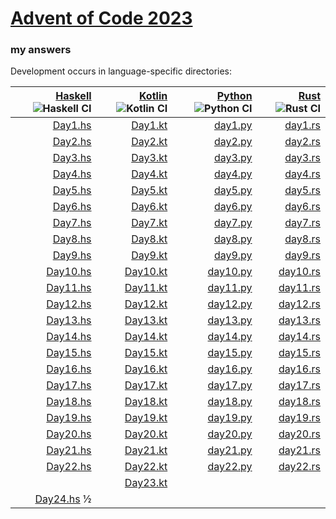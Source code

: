 # [Advent of Code 2023](https://adventofcode.com/2023)
### my answers

Development occurs in language-specific directories:

|[Haskell](hs) ![Haskell CI](https://github.com/ephemient/aoc2023/workflows/Haskell%20CI/badge.svg)|[Kotlin](kt) ![Kotlin CI](https://github.com/ephemient/aoc2023/workflows/Kotlin%20CI/badge.svg)|[Python](py) ![Python CI](https://github.com/ephemient/aoc2023/workflows/Python%20CI/badge.svg)|[Rust](rs) ![Rust CI](https://github.com/ephemient/aoc2023/workflows/Rust%20CI/badge.svg)|
|--:|--:|--:|--:|
|[Day1.hs](hs/src/Day1.hs)|[Day1.kt](kt/aoc2023-lib/src/commonMain/kotlin/com/github/ephemient/aoc2023/Day1.kt)|[day1.py](py/aoc2023/day1.py)|[day1.rs](rs/src/day1.rs)|
|[Day2.hs](hs/src/Day2.hs)|[Day2.kt](kt/aoc2023-lib/src/commonMain/kotlin/com/github/ephemient/aoc2023/Day2.kt)|[day2.py](py/aoc2023/day2.py)|[day2.rs](rs/src/day2.rs)|
|[Day3.hs](hs/src/Day3.hs)|[Day3.kt](kt/aoc2023-lib/src/commonMain/kotlin/com/github/ephemient/aoc2023/Day3.kt)|[day3.py](py/aoc2023/day3.py)|[day3.rs](rs/src/day3.rs)|
|[Day4.hs](hs/src/Day4.hs)|[Day4.kt](kt/aoc2023-lib/src/commonMain/kotlin/com/github/ephemient/aoc2023/Day4.kt)|[day4.py](py/aoc2023/day4.py)|[day4.rs](rs/src/day4.rs)|
|[Day5.hs](hs/src/Day5.hs)|[Day5.kt](kt/aoc2023-lib/src/commonMain/kotlin/com/github/ephemient/aoc2023/Day5.kt)|[day5.py](py/aoc2023/day5.py)|[day5.rs](rs/src/day5.rs)|
|[Day6.hs](hs/src/Day6.hs)|[Day6.kt](kt/aoc2023-lib/src/commonMain/kotlin/com/github/ephemient/aoc2023/Day6.kt)|[day6.py](py/aoc2023/day6.py)|[day6.rs](rs/src/day6.rs)|
|[Day7.hs](hs/src/Day7.hs)|[Day7.kt](kt/aoc2023-lib/src/commonMain/kotlin/com/github/ephemient/aoc2023/Day7.kt)|[day7.py](py/aoc2023/day7.py)|[day7.rs](rs/src/day7.rs)|
|[Day8.hs](hs/src/Day8.hs)|[Day8.kt](kt/aoc2023-lib/src/commonMain/kotlin/com/github/ephemient/aoc2023/Day8.kt)|[day8.py](py/aoc2023/day8.py)|[day8.rs](rs/src/day8.rs)|
|[Day9.hs](hs/src/Day9.hs)|[Day9.kt](kt/aoc2023-lib/src/commonMain/kotlin/com/github/ephemient/aoc2023/Day9.kt)|[day9.py](py/aoc2023/day9.py)|[day9.rs](rs/src/day9.rs)|
|[Day10.hs](hs/src/Day10.hs)|[Day10.kt](kt/aoc2023-lib/src/commonMain/kotlin/com/github/ephemient/aoc2023/Day10.kt)|[day10.py](py/aoc2023/day10.py)|[day10.rs](rs/src/day10.rs)|
|[Day11.hs](hs/src/Day11.hs)|[Day11.kt](kt/aoc2023-lib/src/commonMain/kotlin/com/github/ephemient/aoc2023/Day11.kt)|[day11.py](py/aoc2023/day11.py)|[day11.rs](rs/src/day11.rs)|
|[Day12.hs](hs/src/Day12.hs)|[Day12.kt](kt/aoc2023-lib/src/commonMain/kotlin/com/github/ephemient/aoc2023/Day12.kt)|[day12.py](py/aoc2023/day12.py)|[day12.rs](rs/src/day12.rs)|
|[Day13.hs](hs/src/Day13.hs)|[Day13.kt](kt/aoc2023-lib/src/commonMain/kotlin/com/github/ephemient/aoc2023/Day13.kt)|[day13.py](py/aoc2023/day13.py)|[day13.rs](rs/src/day13.rs)|
|[Day14.hs](hs/src/Day14.hs)|[Day14.kt](kt/aoc2023-lib/src/commonMain/kotlin/com/github/ephemient/aoc2023/Day14.kt)|[day14.py](py/aoc2023/day14.py)|[day14.rs](rs/src/day14.rs)|
|[Day15.hs](hs/src/Day15.hs)|[Day15.kt](kt/aoc2023-lib/src/commonMain/kotlin/com/github/ephemient/aoc2023/Day15.kt)|[day15.py](py/aoc2023/day15.py)|[day15.rs](rs/src/day15.rs)|
|[Day16.hs](hs/src/Day16.hs)|[Day16.kt](kt/aoc2023-lib/src/commonMain/kotlin/com/github/ephemient/aoc2023/Day16.kt)|[day16.py](py/aoc2023/day16.py)|[day16.rs](rs/src/day16.rs)|
|[Day17.hs](hs/src/Day17.hs)|[Day17.kt](kt/aoc2023-lib/src/commonMain/kotlin/com/github/ephemient/aoc2023/Day17.kt)|[day17.py](py/aoc2023/day17.py)|[day17.rs](rs/src/day17.rs)|
|[Day18.hs](hs/src/Day18.hs)|[Day18.kt](kt/aoc2023-lib/src/commonMain/kotlin/com/github/ephemient/aoc2023/Day18.kt)|[day18.py](py/aoc2023/day18.py)|[day18.rs](rs/src/day18.rs)|
|[Day19.hs](hs/src/Day19.hs)|[Day19.kt](kt/aoc2023-lib/src/commonMain/kotlin/com/github/ephemient/aoc2023/Day19.kt)|[day19.py](py/aoc2023/day19.py)|[day19.rs](rs/src/day19.rs)|
|[Day20.hs](hs/src/Day20.hs)|[Day20.kt](kt/aoc2023-lib/src/commonMain/kotlin/com/github/ephemient/aoc2023/Day20.kt)|[day20.py](py/aoc2023/day20.py)|[day20.rs](rs/src/day20.rs)|
|[Day21.hs](hs/src/Day21.hs)|[Day21.kt](kt/aoc2023-lib/src/commonMain/kotlin/com/github/ephemient/aoc2023/Day21.kt)|[day21.py](py/aoc2023/day21.py)|[day21.rs](rs/src/day21.rs)|
|[Day22.hs](hs/src/Day22.hs)|[Day22.kt](kt/aoc2023-lib/src/commonMain/kotlin/com/github/ephemient/aoc2023/Day22.kt)|[day22.py](py/aoc2023/day22.py)|[day22.rs](rs/src/day22.rs)|
||[Day23.kt](kt/aoc2023-lib/src/commonMain/kotlin/com/github/ephemient/aoc2023/Day23.kt)|||
|[Day24.hs](hs/src/Day24.hs) ½||||
